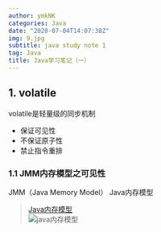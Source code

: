 ```yaml
---
author: ymkNK
categories: Java
date: "2020-07-04T14:07:38Z"
img: 9.jpg
subtitle: java study note 1
tag: Java
title: Java学习笔记（一）
---
```

## 1. volatile
volatile是轻量级的同步机制
- 保证可见性
- 不保证原子性
- 禁止指令重排

### 1.1 JMM内存模型之可见性
JMM（Java Memory Model） Java内存模型
>[Java内存模型](https://www.jianshu.com/p/15106e9c4bf3)  
![java内存模型](https://upload-images.jianshu.io/upload_images/4899162-66736384361f6b8b.png?imageMogr2/auto-orient/strip|imageView2/2/w/812/format/webp)